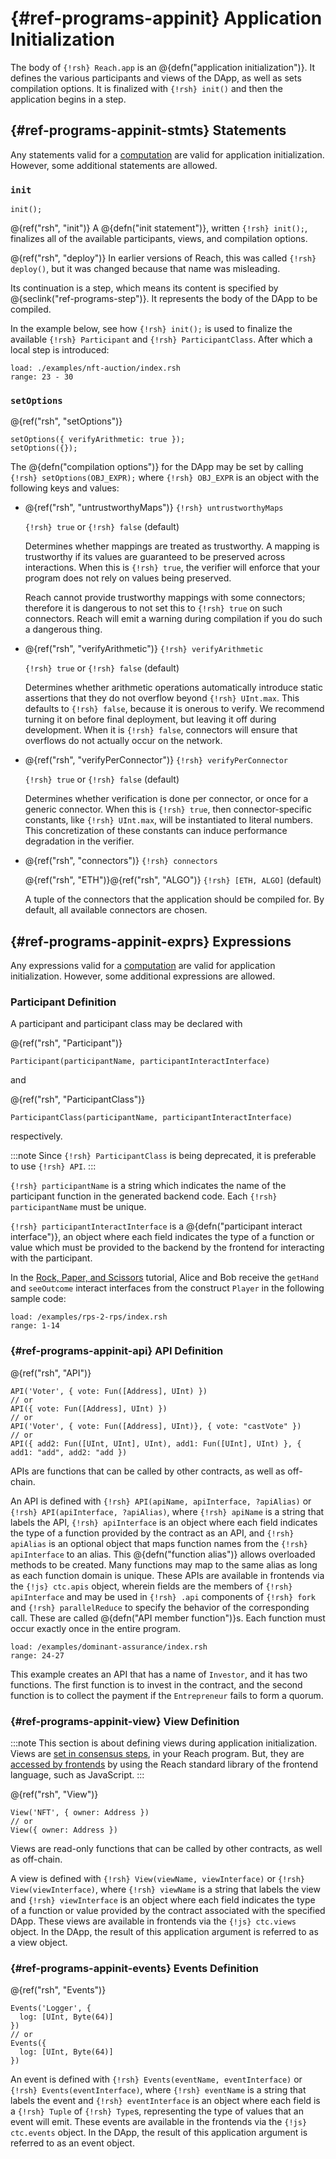 # {#ref-programs-appinit} Application Initialization

The body of `{!rsh} Reach.app` is an @{defn("application initialization")}.
It defines the various participants and views of the DApp, as well as sets compilation options.
It is finalized with `{!rsh} init()` and then the application begins in a step.

## {#ref-programs-appinit-stmts} Statements

Any statements valid for a [computation](##ref-programs-compute-stmts) are valid for application initialization.
However, some additional statements are allowed.

### `init`

```reach
init();
```

@{ref("rsh", "init")}
A @{defn("init statement")}, written `{!rsh} init();`, finalizes all of the available participants, views, and compilation options.

@{ref("rsh", "deploy")}
In earlier versions of Reach, this was called `{!rsh} deploy()`, but it was
changed because that name was misleading.

Its continuation is a step, which means its content is specified by @{seclink("ref-programs-step")}.
It represents the body of the DApp to be compiled.

In the example below, see how `{!rsh} init();` is used to finalize the available `{!rsh} Participant` and `{!rsh} ParticipantClass`. 
After which a local step is introduced:

```reach
load: ./examples/nft-auction/index.rsh
range: 23 - 30
```

### `setOptions`

@{ref("rsh", "setOptions")}
```reach
setOptions({ verifyArithmetic: true });
setOptions({});
```

The @{defn("compilation options")} for the DApp may be set by calling `{!rsh} setOptions(OBJ_EXPR);` where `{!rsh} OBJ_EXPR` is an object with the following keys and values:

+ @{ref("rsh", "untrustworthyMaps")} `{!rsh} untrustworthyMaps`

  `{!rsh} true` or `{!rsh} false` (default)

  Determines whether mappings are treated as trustworthy.
  A mapping is trustworthy if its values are guaranteed to be preserved across interactions.
  When this is `{!rsh} true`, the verifier will enforce that your program does not rely on values being preserved.

  Reach cannot provide trustworthy mappings with some connectors; therefore it is dangerous to not set this to `{!rsh} true` on such connectors.
  Reach will emit a warning during compilation if you do such a dangerous thing.

+ @{ref("rsh", "verifyArithmetic")} `{!rsh} verifyArithmetic`

  `{!rsh} true` or `{!rsh} false` (default)

  Determines whether arithmetic operations automatically introduce static assertions that they do not overflow beyond `{!rsh} UInt.max`.
  This defaults to `{!rsh} false`, because it is onerous to verify.
  We recommend turning it on before final deployment, but leaving it off during development.
  When it is `{!rsh} false`, connectors will ensure that overflows do not actually occur on the network.

+ @{ref("rsh", "verifyPerConnector")} `{!rsh} verifyPerConnector`

  `{!rsh} true` or `{!rsh} false` (default)

  Determines whether verification is done per connector, or once for a generic connector.
  When this is `{!rsh} true`, then connector-specific constants, like `{!rsh} UInt.max`, will be instantiated to literal numbers.
  This concretization of these constants can induce performance degradation in the verifier.

+ @{ref("rsh", "connectors")} `{!rsh} connectors`

  @{ref("rsh", "ETH")}@{ref("rsh", "ALGO")} `{!rsh} [ETH, ALGO]` (default)

  A tuple of the connectors that the application should be compiled for.
  By default, all available connectors are chosen.

## {#ref-programs-appinit-exprs} Expressions

Any expressions valid for a [computation](##ref-programs-appinit-exprs) are valid for application initialization.
However, some additional expressions are allowed.

### Participant Definition

A participant and participant class may be declared with

@{ref("rsh", "Participant")}
```reach
Participant(participantName, participantInteractInterface)
```

and

@{ref("rsh", "ParticipantClass")}
```reach
ParticipantClass(participantName, participantInteractInterface)
```

respectively.

:::note 
Since `{!rsh} ParticipantClass` is being deprecated, it is preferable to use `{!rsh} API`.
:::

`{!rsh} participantName` is a string which indicates the name of the participant function in the generated backend code.
Each `{!rsh} participantName` must be unique.

`{!rsh} participantInteractInterface` is a @{defn("participant interact interface")}, an object where each field indicates the type of a function or value which must be provided to the backend by the frontend for interacting with the participant.

In the [Rock, Paper, and Scissors](##tut-3) tutorial, Alice and Bob receive the `getHand` and `seeOutcome` interact interfaces from the construct `Player` in the following sample code:

```
load: /examples/rps-2-rps/index.rsh
range: 1-14
```

### {#ref-programs-appinit-api} API Definition

@{ref("rsh", "API")}
```reach
API('Voter', { vote: Fun([Address], UInt) })
// or
API({ vote: Fun([Address], UInt) })
// or
API('Voter', { vote: Fun([Address], UInt)}, { vote: "castVote" })
// or
API({ add2: Fun([UInt, UInt], UInt), add1: Fun([UInt], UInt) }, { add1: "add", add2: "add })
```

APIs are functions that can be called by other contracts, as well as off-chain.

An API is defined with `{!rsh} API(apiName, apiInterface, ?apiAlias)` or `{!rsh} API(apiInterface, ?apiAlias)`, where `{!rsh} apiName` is a string that labels the API, `{!rsh} apiInterface` is an object where each field indicates the type of a function provided by the contract as an API, and `{!rsh} apiAlias` is an optional object that maps function names from the `{!rsh} apiInterface` to an alias.
This @{defn("function alias")} allows overloaded methods to be created.
Many functions may map to the same alias as long as each function domain is unique.
These APIs are available in frontends via the `{!js} ctc.apis` object, wherein fields are the members of `{!rsh} apiInterface` and may be used in `{!rsh} .api` components of `{!rsh} fork` and `{!rsh} parallelReduce` to specify the behavior of the corresponding call.
These are called @{defn("API member function")}s.
Each function must occur exactly once in the entire program.

```
load: /examples/dominant-assurance/index.rsh
range: 24-27
```

This example creates an API that has a name of `Investor`, and it has two functions.
The first function is to invest in the contract, and the second function is to collect the payment if the `Entrepreneur` fails to form a quorum.  

### {#ref-programs-appinit-view} View Definition

:::note
This section is about defining views during application initialization. Views are [set in consensus steps](##ref-programs-consensus-view), in your Reach program. But, they are [accessed by frontends](##ref-frontends-js-ctc) by using the Reach standard library of the frontend language, such as JavaScript.
:::

@{ref("rsh", "View")}
```reach
View('NFT', { owner: Address })
// or
View({ owner: Address })
```

Views are read-only functions that can be called by other contracts, as well as off-chain.

A view is defined with `{!rsh} View(viewName, viewInterface)` or `{!rsh} View(viewInterface)`, where `{!rsh} viewName` is a string that labels the view and `{!rsh} viewInterface` is an object where each field indicates the type of a function or value provided by the contract associated with the specified DApp.
These views are available in frontends via the `{!js} ctc.views` object.
In the DApp, the result of this application argument is referred to as a view object.

### {#ref-programs-appinit-events} Events Definition

@{ref("rsh", "Events")}
```reach
Events('Logger', {
  log: [UInt, Byte(64)]
})
// or
Events({
  log: [UInt, Byte(64)]
})
```

An event is defined with `{!rsh} Events(eventName, eventInterface)` or `{!rsh} Events(eventInterface)`, where `{!rsh} eventName` is a string that labels the event and `{!rsh} eventInterface` is an object where each field is a `{!rsh} Tuple` of `{!rsh} Type`s, representing the type of values that an event will emit.
These events are available in the frontends via the `{!js} ctc.events` object.
In the DApp, the result of this application argument is referred to as an event object.
